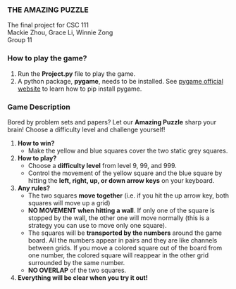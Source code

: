 ### THE AMAZING PUZZLE
The final project for CSC 111  
Mackie Zhou, Grace Li, Winnie Zong  
Group 11

### How to play the game?
1. Run the **Project.py** file to play the game.
1. A python package, **pygame**, needs to be installed. See [pygame official website](https://www.pygame.org/wiki/GettingStarted#Pygame%20Installation) to learn how to pip install pygame.

### Game Description
Bored by problem sets and papers? Let our  **Amazing Puzzle** sharp your brain! Choose a difficulty level and challenge yourself!
1. **How to win?**
    - Make the yellow and blue squares cover the two static grey squares.
1. **How to play?**
    - Choose a **difficulty level** from level 9, 99, and 999.
    - Control the movement of the yellow square and the blue square by hitting the **left, right, up, or down arrow keys** on your keyboard.
1. **Any rules?**
    - The two squares **move together** (i.e. if you hit the up arrow key, both squares will move up a grid)
    - **NO MOVEMENT when hitting a wall**. If only one of the square is stopped by the wall, the other one will move normally (this is a strategy you can use to move only one square).
    - The squares will be **transported by the numbers** around the game board. All the numbers appear in pairs and they are like channels between grids. If you move a colored square out of the board from one number, the colored square will reappear in the other grid surrounded by the same number.
    - **NO OVERLAP** of the two squares.
1. **Everything will be clear when you try it out!**
